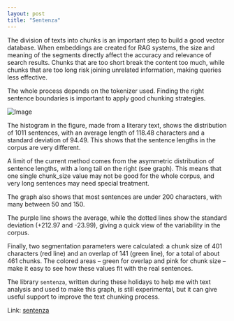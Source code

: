 ```yaml
---
layout: post
title: "Sentenza"
---
```


The division of texts into chunks is an important step to build a good vector database. When embeddings are created for RAG systems, the size and meaning of the segments directly affect the accuracy and relevance of search results. Chunks that are too short break the content too much, while chunks that are too long risk joining unrelated information, making queries less effective.

The whole process depends on the tokenizer used. Finding the right sentence boundaries is important to apply good chunking strategies.

![Image](https://github.com/user-attachments/assets/69535092-dc03-4bfe-aac1-a53f07b94aea)

The histogram in the figure, made from a literary text, shows the distribution of 1011 sentences, with an average length of 118.48 characters and a standard deviation of 94.49. This shows that the sentence lengths in the corpus are very different.

A limit of the current method comes from the asymmetric distribution of sentence lengths, with a long tail on the right (see graph). This means that one single chunk_size value may not be good for the whole corpus, and very long sentences may need special treatment.

The graph also shows that most sentences are under 200 characters, with many between 50 and 150.

The purple line shows the average, while the dotted lines show the standard deviation (+212.97 and -23.99), giving a quick view of the variability in the corpus.

Finally, two segmentation parameters were calculated: a chunk size of 401 characters (red line) and an overlap of 141 (green line), for a total of about 461 chunks. The colored areas – green for overlap and pink for chunk size – make it easy to see how these values fit with the real sentences.

The library `sentenza`, written during these holidays to help me with text analysis and used to make this graph, is still experimental, but it can give useful support to improve the text chunking process.

Link: [sentenza](https://github.com/guelfoweb/sentenza)
